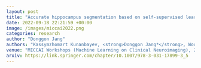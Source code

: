 ```yaml
---
layout: post
title: "Accurate hippocampus segmentation based on self-supervised learning with fewer labeled data"
date: 2022-09-18 22:21:59 +00:00
image: /images/miccai2022.png
categories: research
author: "Donggon Jang"
authors: "Kassymzhomart Kunanbayev, <strong>Donggon Jang*</strong>, Woojin Jeong, Nahyun Kim, Dae-Shik Kim"
venue: "MICCAI Workshops (Machine Learning on Clinical Neuroimaging), 2022"
arxiv: https://link.springer.com/chapter/10.1007/978-3-031-17899-3_5
---
```

